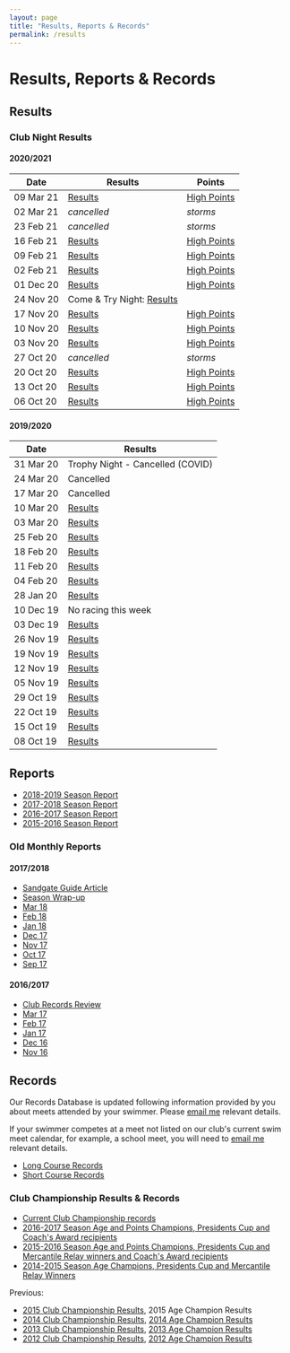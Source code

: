 ```yaml
---
layout: page
title: "Results, Reports & Records"
permalink: /results
---
```

# Results, Reports & Records
## Results
### Club Night Results

#### 2020/2021

**Date** | **Results** | **Points**  
--- | --- | ---
09 Mar 21 | [Results](files/results/ClubNight-2021-03-09.pdf) | [High Points](files/results/HighPoints-2021-03-09.pdf)
02 Mar 21 | _cancelled_ | _storms_  
23 Feb 21 | _cancelled_ | _storms_  
16 Feb 21 | [Results](files/results/ClubNight-2021-02-16.pdf) | [High Points](files/results/HighPoints-2021-02-16.pdf)
09 Feb 21 | [Results](files/results/ClubNight-2021-02-09.pdf) | [High Points](files/results/HighPoints-2021-02-09.pdf)
02 Feb 21 | [Results](files/results/ClubNight-2021-02-02.pdf) | [High Points](files/results/HighPoints-2021-02-02.pdf)
01 Dec 20 | [Results](files/results/ClubNight-2020-12-01.pdf) | [High Points](files/results/HighPoints-2020-12-01.pdf)
24 Nov 20 | Come & Try Night: [Results](files/results/ClubNight-2020-11-24.pdf) | &nbsp;
17 Nov 20 | [Results](files/results/ClubNight-2020-11-17.pdf) | [High Points](files/results/HighPoints-2020-11-17.pdf)  
10 Nov 20 | [Results](files/results/ClubNight-2020-11-10.pdf) | [High Points](files/results/HighPoints-2020-11-10.pdf)  
03 Nov 20 | [Results](files/results/ClubNight-2020-11-03.pdf) | [High Points](files/results/HighPoints-2020-11-03.pdf)  
27 Oct 20 | _cancelled_ | _storms_  
20 Oct 20 | [Results](files/results/ClubNight-2020-10-20.pdf) | [High Points](files/results/HighPoints-2020-10-20.pdf)  
13 Oct 20 | [Results](files/results/ClubNight-2020-10-13.pdf) | [High Points](files/results/HighPoints-2020-10-13.pdf)  
06 Oct 20 | [Results](files/results/ClubNight-2020-10-06.pdf) | [High Points](files/results/HighPoints-2020-10-06.pdf)  


#### 2019/2020

**Date** | **Results**
--- | ---
31 Mar 20 | Trophy Night - Cancelled (COVID)
24 Mar 20 | Cancelled
17 Mar 20 | Cancelled
10 Mar 20 | [Results](files/results/ClubNight-2020-03-10.pdf)
03 Mar 20 | [Results](files/results/ClubNight-2020-03-03.pdf)
25 Feb 20 | [Results](files/results/ClubNight-2020-02-25.pdf)
18 Feb 20 | [Results](files/results/ClubNight-2020-02-18.pdf)	
11 Feb 20 | [Results](files/results/ClubNight-2020-02-11.pdf)
04 Feb 20 | [Results](files/results/ClubNight-2020-02-04.pdf)
28 Jan 20 | [Results](files/results/ClubNight-2020-01-28.pdf)	
10 Dec 19 | No racing this week 
03 Dec 19 | [Results](files/results/ClubNight-2019-12-03.pdf)
26 Nov 19 | [Results](files/results/ClubNight-2019-11-26.pdf)
19 Nov 19 | [Results](files/results/ClubNight-2019-11-19.pdf)
12 Nov 19 | [Results](files/results/ClubNight-2019-11-12.pdf)
05 Nov 19 | [Results](files/results/ClubNight-2019-11-05.pdf)
29 Oct 19 | [Results](files/results/ClubNight-2019-10-29.pdf)
22 Oct 19 | [Results](files/results/ClubNight-2019-10-22.pdf)
15 Oct 19 | [Results](files/results/ClubNight-2019-10-15.pdf)
08 Oct 19 | [Results](files/results/ClubNight-2019-10-08.pdf)

## Reports
* [2018-2019 Season Report](files/reports/2018-19-Season-Report.pdf)
* [2017-2018 Season Report](files/reports/2017-2018-Season-Report.pdf)
* [2016-2017 Season Report](files/reports/2016-2017-Season-Report.pdf)
* [2015-2016 Season Report](files/reports/2015-2016-Season-Report.pdf)

### Old Monthly Reports
#### 2017/2018
* [Sandgate Guide Article](https://www.sandgate.com.au/news/660-club-laps-the-competition)
* [Season Wrap-up](files/reports/2017-2018-Season-Wrap-up.pdf)
* [Mar 18](files/reports/2018-Mar.pdf)
* [Feb 18](files/reports/2018-Feb.pdf)
* [Jan 18](files/reports/2018-Jan.pdf)
* [Dec 17](files/reports/2017-Dec.pdf)
* [Nov 17](files/reports/2017-Nov.pdf)
* [Oct 17](files/reports/2017-Oct.pdf)
* [Sep 17](files/reports/2017-Sep.pdf)

#### 2016/2017
* [Club Records Review](files/reports/2017-Records-review.pdf)
* [Mar 17](files/reports/2017-Mar.pdf)
* [Feb 17](files/reports/2017-Feb.pdf)
* [Jan 17](files/reports/2017-Jan.pdf)
* [Dec 16](files/reports/2016-Dec.pdf)
* [Nov 16](files/reports/2016-Nov.pdf)


## Records
Our Records Database is updated following information provided by you about meets attended by your swimmer. Please [email me](nominations_sandswim@bigpond.com) relevant details.

If your swimmer competes at a meet not listed on our club's current swim meet calendar, for example, a school meet, you will need to [email me](nominations_sandswim@bigpond.com) relevant details.

* [Long Course Records](files/results/Records-longocourse-2019-03-20.pdf)
* [Short Course Records](files/results/Records-shortcourse-2019-03-26.pdf)

### Club Championship Results & Records

* [Current Club Championship records](files/results/ClubChampionships-2019-03-26.pdf)
* [2016-2017 Season Age and Points Champions, Presidents Cup and Coach's Award recipients](files/results/ClubChampions-2017.pdf)
* [2015-2016 Season Age and Points Champions, Presidents Cup and Mercantile Relay winners and Coach's Award recipients](files/results/ClubChampions-2016.pdf)
* [2014-2015 Season Age Champions, Presidents Cup and Mercantile Relay Winners](files/results/ClubChampions-2015.pdf)

Previous: 

* [2015 Club Championship Results](files/results/ClubChampionshipResults-2015.pdf),  2015 Age Champion Results
* [2014 Club Championship Results](files/results/ClubChampionshipResults-2014.pdf),  [2014 Age Champion Results](files/results/ClubAgeChampions-2014.pdf)
* [2013 Club Championship Results](files/results/ClubChampionshipResults-2013.pdf),  [2013 Age Champion Results](files/results/ClubAgeChampions-2013.pdf)
* [2012 Club Championship Results](files/results/ClubChampionshipResults-2012.pdf),  [2012 Age Champion Results](files/results/ClubAgeChampions-2012.pdf)
